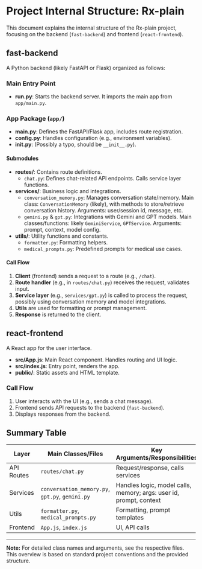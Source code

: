 # Project Internal Structure: Rx-plain

This document explains the internal structure of the Rx-plain project, focusing on the backend (`fast-backend`) and frontend (`react-frontend`).

## fast-backend

A Python backend (likely FastAPI or Flask) organized as follows:

### Main Entry Point
- **run.py**: Starts the backend server. It imports the main app from `app/main.py`.

### App Package (`app/`)
- **main.py**: Defines the FastAPI/Flask app, includes route registration.
- **config.py**: Handles configuration (e.g., environment variables).
- **init.py**: (Possibly a typo, should be `__init__.py`).

#### Submodules
- **routes/**: Contains route definitions.
  - `chat.py`: Defines chat-related API endpoints. Calls service layer functions.
- **services/**: Business logic and integrations.
  - `conversation_memory.py`: Manages conversation state/memory. Main class: `ConversationMemory` (likely), with methods to store/retrieve conversation history. Arguments: user/session id, message, etc.
  - `gemini.py` & `gpt.py`: Integrations with Gemini and GPT models. Main classes/functions: likely `GeminiService`, `GPTService`. Arguments: prompt, context, model config.
- **utils/**: Utility functions and constants.
  - `formatter.py`: Formatting helpers.
  - `medical_prompts.py`: Predefined prompts for medical use cases.

#### Call Flow
1. **Client** (frontend) sends a request to a route (e.g., `/chat`).
2. **Route handler** (e.g., in `routes/chat.py`) receives the request, validates input.
3. **Service layer** (e.g., `services/gpt.py`) is called to process the request, possibly using conversation memory and model integrations.
4. **Utils** are used for formatting or prompt management.
5. **Response** is returned to the client.

## react-frontend

A React app for the user interface.
- **src/App.js**: Main React component. Handles routing and UI logic.
- **src/index.js**: Entry point, renders the app.
- **public/**: Static assets and HTML template.

### Call Flow
1. User interacts with the UI (e.g., sends a chat message).
2. Frontend sends API requests to the backend (`fast-backend`).
3. Displays responses from the backend.

## Summary Table
| Layer         | Main Classes/Files         | Key Arguments/Responsibilities                |
|---------------|---------------------------|-----------------------------------------------|
| API Routes    | `routes/chat.py`          | Request/response, calls services              |
| Services      | `conversation_memory.py`, `gpt.py`, `gemini.py` | Handles logic, model calls, memory; args: user id, prompt, context |
| Utils         | `formatter.py`, `medical_prompts.py` | Formatting, prompt templates                  |
| Frontend      | `App.js`, `index.js`      | UI, API calls                                 |

---

**Note:** For detailed class names and arguments, see the respective files. This overview is based on standard project conventions and the provided structure.
